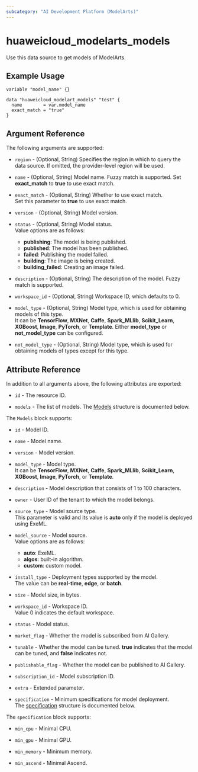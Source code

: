 ```yaml
---
subcategory: "AI Development Platform (ModelArts)"
---
```


# huaweicloud_modelarts_models

Use this data source to get models of ModelArts.

## Example Usage

```hcl
variable "model_name" {}

data "huaweicloud_modelart_models" "test" {
  name        = var.model_name
  exact_match = "true"
}
```

## Argument Reference

The following arguments are supported:

* `region` - (Optional, String) Specifies the region in which to query the data source.
  If omitted, the provider-level region will be used.

* `name` - (Optional, String) Model name. Fuzzy match is supported. Set **exact_match** to **true** to use exact match.

* `exact_match` - (Optional, String) Whether to use exact match.  
  Set this parameter to **true** to use exact match.

* `version` - (Optional, String) Model version.  

* `status` - (Optional, String) Model status.  
  Value options are as follows:
    + **publishing**: The model is being published.
    + **published**: The model has been published.
    + **failed**: Publishing the model failed.
    + **building**: The image is being created.
    + **building_failed**: Creating an image failed.

* `description` - (Optional, String) The description of the model. Fuzzy match is supported.  

* `workspace_id` - (Optional, String) Workspace ID, which defaults to 0.  

* `model_type` - (Optional, String) Model type, which is used for obtaining models of this type.  
  It can be **TensorFlow**, **MXNet**, **Caffe**, **Spark_MLlib**, **Scikit_Learn**,
  **XGBoost**, **Image**, **PyTorch**, or **Template**.
  Either **model_type** or **not_model_type** can be configured.

* `not_model_type` - (Optional, String) Model type, which is used for obtaining models of types except for this type.  

## Attribute Reference

In addition to all arguments above, the following attributes are exported:

* `id` - The resource ID.

* `models` - The list of models.
  The [Models](#Models_Models) structure is documented below.

<a name="Models_Models"></a>
The `Models` block supports:

* `id` - Model ID.

* `name` - Model name.

* `version` - Model version.  

* `model_type` - Model type.  
  It can be **TensorFlow**, **MXNet**, **Caffe**, **Spark_MLlib**, **Scikit_Learn**,
  **XGBoost**, **Image**, **PyTorch**, or **Template**.

* `description` - Model description that consists of 1 to 100 characters.  

* `owner` - User ID of the tenant to which the model belongs.  

* `source_type` - Model source type.  
  This parameter is valid and its value is **auto** only if the model is deployed using ExeML.

* `model_source` - Model source.  
  Value options are as follows:
    + **auto**: ExeML.
    + **algos**: built-in algorithm.
    + **custom**: custom model.

* `install_type` - Deployment types supported by the model.  
  The value can be **real-time**, **edge**, or **batch**.

* `size` - Model size, in bytes.  

* `workspace_id` - Workspace ID.  
  Value 0 indicates the default workspace.

* `status` - Model status.

* `market_flag` - Whether the model is subscribed from AI Gallery.  

* `tunable` - Whether the model can be tuned.
  **true** indicates that the model can be tuned, and **false** indicates not.  

* `publishable_flag` - Whether the model can be published to AI Gallery.  

* `subscription_id` - Model subscription ID.  

* `extra` - Extended parameter.  

* `specification` - Minimum specifications for model deployment.  
  The [specification](#Models_ModelsSpecification) structure is documented below.

<a name="Models_ModelsSpecification"></a>
The `specification` block supports:

* `min_cpu` - Minimal CPU.

* `min_gpu` - Minimal GPU.

* `min_memory` - Minimum memory.

* `min_ascend` - Minimal Ascend.
